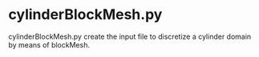 # cylinderBlockMesh.py
cylinderBlockMesh.py create the input file to discretize a cylinder domain by means of blockMesh. 
